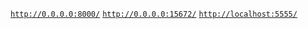 [`http://0.0.0.0:8000/`](http://0.0.0.0:8000/)
[`http://0.0.0.0:15672/`](http://0.0.0.0:15672/)
[`http://localhost:5555/`](http://localhost:5555/)
